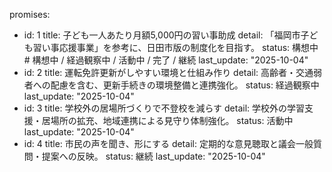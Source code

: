 promises:
  - id: 1
    title: 子ども一人あたり月額5,000円の習い事助成
    detail: 「福岡市子ども習い事応援事業」を参考に、日田市版の制度化を目指す。
    status: 構想中       # 構想中 / 経過観察中 / 活動中 / 完了 / 継続
    last_update: "2025-10-04"
  - id: 2
    title: 運転免許更新がしやすい環境と仕組み作り
    detail: 高齢者・交通弱者への配慮を含む、更新手続きの環境整備と連携強化。
    status: 経過観察中
    last_update: "2025-10-04"
  - id: 3
    title: 学校外の居場所づくりで不登校を減らす
    detail: 学校外の学習支援・居場所の拡充、地域連携による見守り体制強化。
    status: 活動中
    last_update: "2025-10-04"
  - id: 4
    title: 市民の声を聞き、形にする
    detail: 定期的な意見聴取と議会一般質問・提案への反映。
    status: 継続
    last_update: "2025-10-04"
